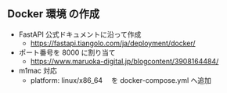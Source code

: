 ## Docker 環境 の作成

- FastAPI 公式ドキュメントに沿って作成
  - https://fastapi.tiangolo.com/ja/deployment/docker/
- ポート番号を 8000 に割り当て
  - https://www.maruoka-digital.jp/blogcontent/3908164484/
- m1mac 対応
  - platform: linux/x86_64 　を docker-compose.yml へ追加
